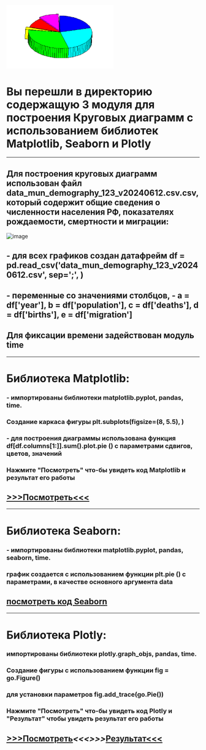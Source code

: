 

<img src = 'https://github.com/AlexandrKuznetsov1/DegreeProject/blob/master/sketh_for_readme/from_pie.gif' width="280">

# Вы перешли в директорию содержащую 3 модуля для построения Круговых диаграмм с использованием библиотек Matplotlib, Seaborn и Plotly
___________________________________________________________________________________________________________________________________________________________________________________________________________
## Для построения круговых диаграмм использован файл data_mun_demography_123_v20240612.csv.csv, который содержит общие сведения о численности населения РФ, показателях рождаемости, смертности и миграции:
![image](https://github.com/user-attachments/assets/9ea41871-c46b-443c-85fe-197fce78ff95)
## - для всех графиков создан датафрейм df = pd.read_csv('data_mun_demography_123_v20240612.csv', sep=';', )
## - переменные со значениями столбцов, - a = df['year'], b = df['population'], c = df['deaths'], d = df['births'], e = df['migration']
## Для фиксации времени задействован модуль time
___________________________________________________________________________________________________________________________________________________________________________________________________________
# Библиотека Matplotlib:
### - импортированы библиотеки matplotlib.pyplot, pandas, time. 
### Создание каркаса фигуры plt.subplots(figsize=(8, 5.5), )
### - для построения диаграммы использована функция df[df.columns[1:]].sum().plot.pie () с параметрами сдвигов, цветов, значений
### Нажмите "Посмотреть" что-бы увидеть код Matplotlib и результат его работы
## [>>>Посмотреть<<<](https://github.com/AlexandrKuznetsov1/DegreeProject/blob/master/pie_charts/pie_chart_PLT.ipynb)
___________________________________________________________________________________________________________________________________________________________________________________________________________
# Библиотека Seaborn:
### - импортированы библиотеки matplotlib.pyplot, pandas, seaborn, time. 
### график создается с использованием функции plt.pie () с параметрами, в качестве основного аргумента data
## [посмотреть код Seaborn](https://github.com/AlexandrKuznetsov1/DegreeProject/blob/master/pie_charts/pie_chart_SNS.ipynb)

___________________________________________________________________________________________________________________________________________________________________________________________________________
# Библиотека Plotly:
### импортированы библиотеки plotly.graph_objs, pandas, time. 
### Создание фигуры с использованием функции fig = go.Figure()
### для установки параметров fig.add_trace(go.Pie())
### Нажмите "Посмотреть" что-бы увидеть код Plotly и "Результат" чтобы увидеть результат его работы
## [>>>Посмотреть](https://github.com/AlexandrKuznetsov1/DegreeProject/blob/master/pie_charts/pie_chart_PX.ipynb)_____<<<>>>_____[Результат<<<]()





